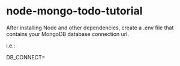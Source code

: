 # node-mongo-todo-tutorial

After installing Node and other dependencies, create a .env file that contains your MongoDB database connection url. 

i.e.:

DB_CONNECT=<string>
